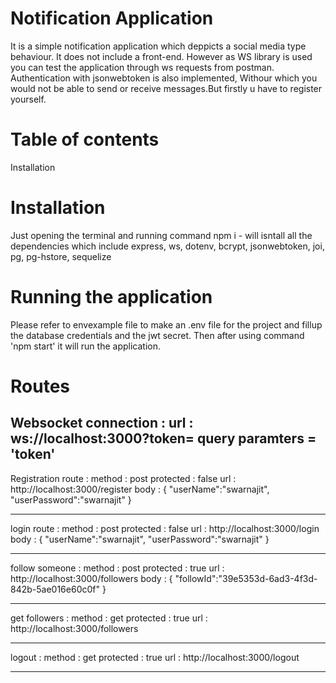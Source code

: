 # Notification Application

It is a simple notification application which deppicts a social media type behaviour. It does not include a front-end. However as WS library is used you can test the application through ws requests from postman. Authentication with jsonwebtoken is also implemented, Withour which you would not be able to send or receive messages.But firstly u have to register yourself.

# Table of contents
Installation


# Installation
Just opening the terminal and running command
npm i - will isntall all the dependencies which include express, ws, dotenv, bcrypt, jsonwebtoken, joi, pg, pg-hstore, sequelize

# Running the application
Please refer to envexample file to make an .env file for the project and fillup the database credentials and the jwt secret.
Then after using command 'npm start' it will run the application.

# Routes
Websocket connection : 
url : ws://localhost:3000?token=
query paramters = 'token'
------------------------------------

Registration route : 
method : post
protected : false
url : http://localhost:3000/register
body : {
    "userName":"swarnajit",
    "userPassword":"swarnajit"
}

--------------------------------------

login route :
method : post
protected : false
url : http://localhost:3000/login
body : {
    "userName":"swarnajit",
    "userPassword":"swarnajit"
}

---------------------------------------

follow someone : 
method : post
protected : true
url : http://localhost:3000/followers
body : {
    "followId":"39e5353d-6ad3-4f3d-842b-5ae016e60c0f"
}

---------------------------------------

get followers :
method : get
protected : true
url : http://localhost:3000/followers

----------------------------------------

logout : 
method : get
protected : true
url : http://localhost:3000/logout

----------------------------------------